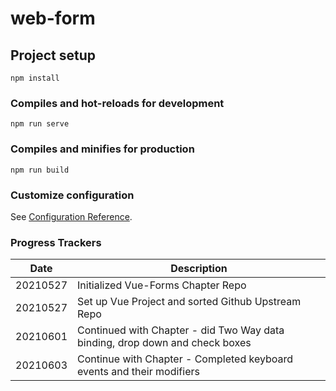 # web-form

## Project setup

```
npm install
```

### Compiles and hot-reloads for development

```
npm run serve
```

### Compiles and minifies for production

```
npm run build
```

### Customize configuration

See [Configuration Reference](https://cli.vuejs.org/config/).

### Progress Trackers

| Date     | Description                                                                  |
| -------- | ---------------------------------------------------------------------------- |
| 20210527 | Initialized Vue-Forms Chapter Repo                                           |
| 20210527 | Set up Vue Project and sorted Github Upstream Repo                           |
| 20210601 | Continued with Chapter - did Two Way data binding, drop down and check boxes |
| 20210603 | Continue with Chapter - Completed keyboard events and their modifiers        |
